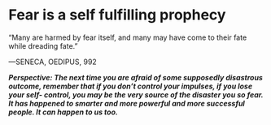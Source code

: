 # Fear is a self fulfilling prophecy

“Many are harmed by fear itself, and many may have come to their fate while dreading fate.”

—SENECA, OEDIPUS, 992

***Perspective: The next time you are afraid of some supposedly disastrous outcome, remember that if you don’t control your impulses, if you lose your self- control, you may be the very source of the disaster you so fear. It has happened to smarter and more powerful and more successful people. It can happen to us too.***